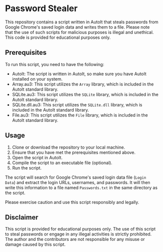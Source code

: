 # Password Stealer

This repository contains a script written in AutoIt that steals passwords from Google Chrome's saved login data and writes them to a file. Please note that the use of such scripts for malicious purposes is illegal and unethical. This code is provided for educational purposes only.

## Prerequisites
To run this script, you need to have the following:

- AutoIt: The script is written in AutoIt, so make sure you have AutoIt installed on your system.
- Array.au3: This script utilizes the `Array` library, which is included in the AutoIt standard library.
- SQLite.au3: This script utilizes the `SQLite` library, which is included in the AutoIt standard library.
- SQLite.dll.au3: This script utilizes the `SQLite.dll` library, which is included in the AutoIt standard library.
- File.au3: This script utilizes the `File` library, which is included in the AutoIt standard library.

## Usage
1. Clone or download the repository to your local machine.
2. Ensure that you have met the prerequisites mentioned above.
3. Open the script in AutoIt.
4. Compile the script to an executable file (optional).
5. Run the script.

The script will search for Google Chrome's saved login data file (`Login Data`) and extract the login URLs, usernames, and passwords. It will then write this information to a file named `Passwords.txt` in the same directory as the script.

Please exercise caution and use this script responsibly and legally.

## Disclaimer
This script is provided for educational purposes only. The use of this script to steal passwords or engage in any illegal activities is strictly prohibited. The author and the contributors are not responsible for any misuse or damage caused by this script.
